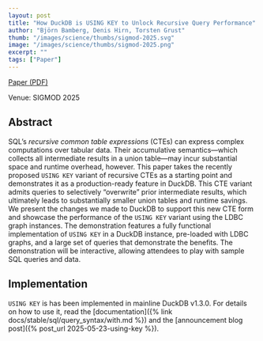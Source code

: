 ```yaml
---
layout: post
title: "How DuckDB is USING KEY to Unlock Recursive Query Performance"
author: "Björn Bamberg, Denis Hirn, Torsten Grust"
thumb: "/images/science/thumbs/sigmod-2025.svg"
image: "/images/science/thumbs/sigmod-2025.png"
excerpt: ""
tags: ["Paper"]
---
```


[Paper (PDF)](https://db.cs.uni-tuebingen.de/publications/2025/using-key/how-duckdb-is-using-key-to-unlock-recursive-query-performance.pdf)

Venue: SIGMOD 2025

## Abstract

SQL’s _recursive common table expressions_ (CTEs) can express complex computations over tabular data. Their accumulative semantics—which collects all intermediate results in a union table—may incur substantial space and runtime overhead, however. This paper takes the recently proposed `USING KEY` variant of recursive CTEs as a starting point and demonstrates it as a production-ready feature in DuckDB. This CTE variant admits queries to selectively “overwrite” prior intermediate results, which ultimately leads to substantially smaller union tables and runtime savings. We present the changes we made to DuckDB to support this new CTE form and showcase the performance of the `USING KEY` variant using the LDBC graph instances. The demonstration features a fully functional implementation of `USING KEY` in a DuckDB instance, pre-loaded with LDBC graphs, and a large set of queries that demonstrate the benefits. The demonstration will be interactive, allowing attendees to play with sample SQL queries and data.

## Implementation

`USING KEY` is has been implemented in mainline DuckDB v1.3.0.
For details on how to use it, read the [documentation]({% link docs/stable/sql/query_syntax/with.md %}) and the [announcement blog post]({% post_url 2025-05-23-using-key %}).
